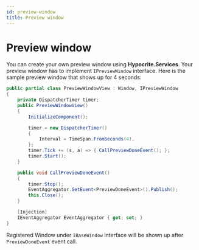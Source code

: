 ```yaml
---
id: preview-window
title: Preview window
---
```


# Preview window  

You can create your own preview window using **Hypocrite.Services**. Your preview window has to implement ```IPreviewWindow``` interface. Here is the sample preview window that shows up for 4 seconds:
```csharp
public partial class PreviewWindowView : Window, IPreviewWindow
{
    private DispatcherTimer timer;
    public PreviewWindowView()
    {
        InitializeComponent();

        timer = new DispatcherTimer()
        {
            Interval = TimeSpan.FromSeconds(4),
        };
        timer.Tick += (s, a) => { CallPreviewDoneEvent(); };
        timer.Start();
    }

    public void CallPreviewDoneEvent()
    {
        timer.Stop();
        EventAggregator.GetEvent<PreviewDoneEvent>().Publish();
        this.Close();
    }

    [Injection]
    IEventAggregator EventAggregator { get; set; }
}
```

Registered Window under ```IBaseWindow``` interface will be shown up after ```PreviewDoneEvent``` event call.
